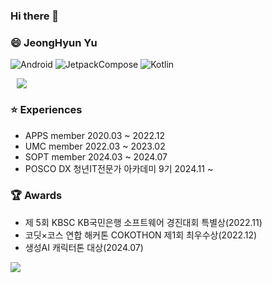 ### Hi there 👋

### 😄 JeongHyun Yu


![Android](https://img.shields.io/badge/Android-3DDC84?style=for-the-badge&logo=Android&logoColor=white)
![JetpackCompose](https://img.shields.io/badge/JetpackCompose-4285F4?style=for-the-badge&logo=jetpackcompose&logoColor=white)
![Kotlin](https://img.shields.io/badge/kotlin-7F52FF?style=for-the-badge&logo=Kotlin&logoColor=white)

<a href="mailto:00703olivia@gmail.com">
    <img 
        src="https://img.shields.io/badge/Gmail-000000?style=flat&logo=Gmail&logoColor=white&link=mailto:00703olivia@gmail.com"
        style="height : auto; margin-left : 10px; margin-right : 10px;"/>
</a>

### **⭐️ Experiences**
- APPS member 2020.03 ~ 2022.12
- UMC member 2022.03 ~ 2023.02
- SOPT member 2024.03 ~ 2024.07
- POSCO DX 청년IT전문가 아카데미 9기 2024.11 ~

### **🏆 Awards**
- 제 5회 KBSC KB국민은행 소프트웨어 경진대회 특별상(2022.11)
- 코딧×코스 연합 해커톤 COKOTHON 제1회 최우수상(2022.12)
- 생성AI 캐릭터톤 대상(2024.07)

<a href="https://velog.io/@0703olivia/posts"><img src="https://img.shields.io/badge/Tech%20Blog-11B48A?style=for-the-badge&logo=Vimeo&logoColor=white&link=https://velog.io/@0703olivia/posts"/></a>

<!--

#### 🌱 I’m currently learning ...
<img src="https://img.shields.io/badge/Android-3DDC84?style=for-the-badge&logo=Android&logoColor=white"> <img src="https://img.shields.io/badge/Kotlin-7F52FF?style=for-the-badge&logo=Kotlin&logoColor=white"> 

[![Anurag's GitHub stats](https://github-readme-stats.vercel.app/api?username=OliviaYJH&show_icons=true&theme=highcontrast)](https://github.com/anuraghazra/github-readme-stats)

**OliviaYJH/OliviaYJH** is a ✨ _special_ ✨ repository because its `README.md` (this file) appears on your GitHub profile.

Here are some ideas to get you started:

- 🔭 I’m currently working on ...
- 🌱 I’m currently learning ...
- 👯 I’m looking to collaborate on ...
- 🤔 I’m looking for help with ...
- 💬 Ask me about ...
- 📫 How to reach me: ...
- 😄 Pronouns: ...
- ⚡ Fun fact: ...
https://img.shields.io/badge/<LABEL>-<MESSAGE>-<COLOR> 형태로
-->
